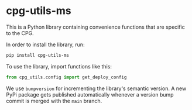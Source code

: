 # cpg-utils-ms

This is a Python library containing convenience functions that are specific to the CPG.

In order to install the library, run:

```bash
pip install cpg-utils-ms
```

To use the library, import functions like this:

```python
from cpg_utils.config import get_deploy_config
```

We use `bumpversion` for incrementing the library's semantic version. A new PyPi package gets published automatically whenever a version bump commit is merged with the `main` branch.
